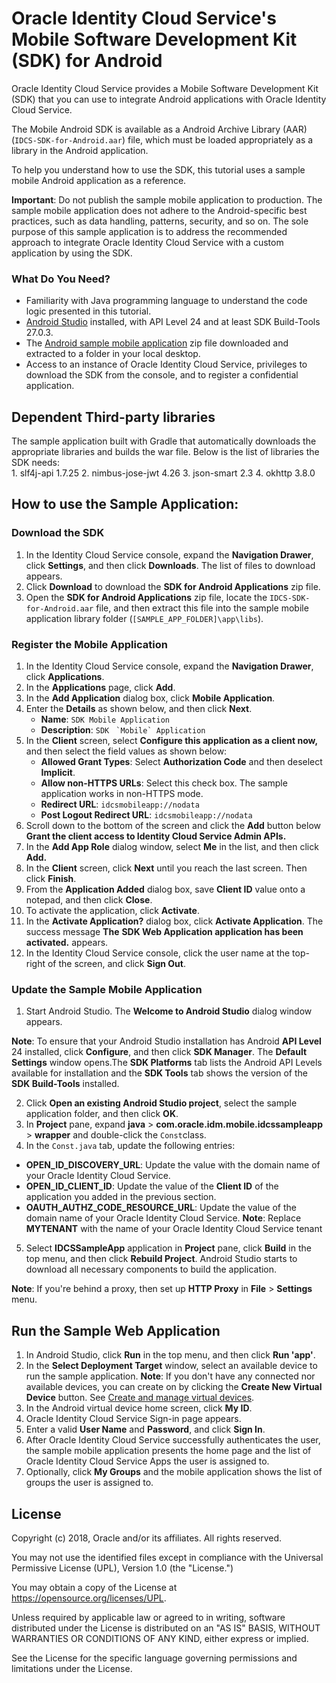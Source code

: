 
# Oracle Identity Cloud Service's Mobile Software Development Kit (SDK) for Android

Oracle Identity Cloud Service provides a Mobile Software Development Kit (SDK) that you can use to integrate Android applications with Oracle Identity Cloud Service.

The Mobile Android SDK is available as a Android Archive Library (AAR) (`IDCS-SDK-for-Android.aar`) file, which must be loaded appropriately as a library in the Android application.

To help you understand how to use the SDK, this tutorial uses a sample mobile Android application as a reference.

**Important**: Do not publish the sample mobile application to production. The sample mobile application does not adhere to the Android-specific best practices, such as data handling, patterns, security, and so on. The sole purpose of this sample application is to address the recommended approach to integrate Oracle Identity Cloud Service with a custom application by using the SDK.

### What Do You Need?

- Familiarity with Java programming language to understand the code logic presented in this tutorial.
- [Android Studio](https://developer.android.com/studio/ "Android Studio")  installed, with API Level 24 and at least SDK Build-Tools 27.0.3.
- The  [Android sample mobile application](https://github.com/oracle/idm-samples/tree/master/idcs-sdk-sample-apps/android "Oracle's official repository for Identity Management (IDM) code samples and snippets")  zip file downloaded and extracted to a folder in your local desktop.
- Access to an instance of Oracle Identity Cloud Service, privileges to download the SDK from the console, and to register a confidential application.

## Dependent Third-party libraries

The sample application built with Gradle that automatically downloads the appropriate libraries and builds the war file. Below is the list of libraries the SDK needs:  
    1.  slf4j-api 1.7.25
    2.  nimbus-jose-jwt 4.26
    3.  json-smart 2.3
    4.  okhttp 3.8.0

## How to use the Sample Application:

### Download the SDK
1.  In the Identity Cloud Service console, expand the  **Navigation Drawer**, click  **Settings**, and then click  **Downloads**. The list of files to download appears.
2.  Click  **Download**  to download the  **SDK for Android Applications**  zip file.
3.  Open the  **SDK for Android Applications**  zip file, locate the  `IDCS-SDK-for-Android.aar`  file, and then extract this  file into the sample mobile application library folder (`[SAMPLE_APP_FOLDER]\app\libs`).

### Register the Mobile Application

1.  In the Identity Cloud Service console, expand the  **Navigation Drawer**, click  **Applications**.
2.  In the  **Applications**  page, click  **Add**.
3.  In the  **Add Application**  dialog box, click  **Mobile Application**.
4.  Enter the  **Details** as shown below, and then click  **Next**.
    -   **Name**:  `SDK Mobile Application`
    -   **Description**:  `SDK` `` `Mobile` Application``
5.  In the  **Client** screen, select  **Configure this application as a client now,**  and then select the field values as shown below:
    -   **Allowed Grant Types**: Select **Authorization Code** and then deselect **Implicit**.
    -   **Allow non-HTTPS URLs**: Select this check box. The sample application works in non-HTTPS mode.
    -   **Redirect URL**:  `idcsmobileapp://nodata`
    -   **Post Logout Redirect URL**:  `idcsmobileapp://nodata`
6.  Scroll down to the bottom of the screen and click the  **Add** button below  **Grant the client access to Identity Cloud Service Admin APIs.**
7. In the **Add App Role** dialog window, select **Me** in the list, and then click **Add.**
8. In the  **Client**  screen, click  **Next**  until you reach the last screen. Then click  **Finish**.
9.  From the  **Application Added** dialog box, save  **Client ID**  value onto a notepad, and then click  **Close**.
10.  To activate the application, click  **Activate**.
11.  In the  **Activate Application?**  dialog box, click  **Activate Application**.
    The success message  **The** ****SDK** Web Application application has been activated.**  appears.
 12.  In the Identity Cloud Service console, click the user name at the top-right of the screen, and click  **Sign Out**.

### Update the Sample Mobile Application

1.  Start Android Studio. The  **Welcome to Android Studio**  dialog window appears.

**Note**: To ensure that your Android Studio installation has Android  **API Level**  24 installed, click  **Configure**, and then click  **SDK Manager**. The  **Default Settings**  window opens.The  **SDK Platforms**  tab lists the Android API Levels available for installation and the  **SDK Tools**  tab shows the version of the  **SDK Build-Tools**  installed.

2.  Click  **Open an existing Android Studio project**, select the sample application folder, and then click  **OK**.
3.  In  **Project**  pane, expand  **java**  >  **com.oracle.idm.mobile.idcssampleapp**  >  **wrapper**  and double-click the  `Const`class.
4. In the  `Const.java`  tab, update the following entries:
- **OPEN_ID_DISCOVERY_URL**: Update the value with the domain name of your Oracle Identity Cloud Service.
-   **OPEN_ID_CLIENT_ID**: Update the value of the  **Client ID**  of the application you added in the previous section.
-   **OAUTH_AUTHZ_CODE_RESOURCE_URL**: Update the value of the domain name of your Oracle Identity Cloud Service.
**Note**: Replace **MYTENANT** with the name of your Oracle Identity Cloud Service tenant
5. Select  **IDCSSampleApp**  application in  **Project**  pane, click  **Build**  in the top menu, and then click  **Rebuild Project**.
Android Studio starts to download all necessary components to build the application.

**Note**: If you're behind a proxy, then set up  **HTTP Proxy** in  **File** >  **Settings** menu.

## Run the Sample Web Application

1.  In Android Studio, click  **Run**  in the top menu, and then click  **Run 'app'**.
2.  In the  **Select Deployment Target**  window, select an available device to run the sample application.
**Note**: If you don't have any connected nor available devices, you can create on by clicking the  **Create New Virtual Device**  button. See  [Create and manage virtual devices](https://developer.android.com/studio/run/managing-avds).
3. In the Android virtual device home screen, click  **My ID**.
4. Oracle Identity Cloud Service Sign-in page appears.
5. Enter a valid  **User Name**  and  **Password**, and click  **Sign In**.
6.  After Oracle Identity Cloud Service successfully authenticates the user, the sample mobile application presents the home page and the list of Oracle Identity Cloud Service Apps the user is assigned to.
7. Optionally, click  **My Groups**  and the mobile application shows the list of groups the user is assigned to.

## License

Copyright (c) 2018, Oracle and/or its affiliates. All rights reserved.

You may not use the identified files except in compliance with the Universal Permissive License (UPL), Version 1.0 (the "License.")

You may obtain a copy of the License at https://opensource.org/licenses/UPL. 

Unless required by applicable law or agreed to in writing, software distributed under the License is distributed on an "AS IS" BASIS, WITHOUT WARRANTIES OR CONDITIONS OF ANY KIND, either express or implied.

See the License for the specific language governing permissions and limitations under the License.
